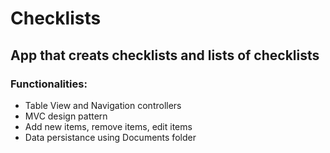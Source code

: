 # Checklists

## App that creats checklists and lists of checklists
### Functionalities:
- Table View and Navigation controllers
- MVC design pattern
- Add new items, remove items, edit items
- Data persistance using Documents folder
